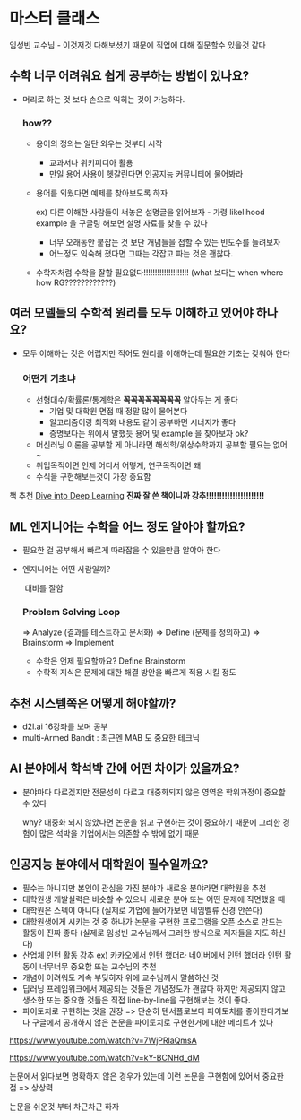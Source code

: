 # 마스터 클래스

임성빈 교수님 - 이것저것 다해보셨기 때문에 직업에 대해 질문할수 있을것 같다



## 수학 너무 어려워요 쉽게 공부하는 방법이 있나요?

- 머리로 하는 것 보다 손으로 익히는 것이 가능하다.

  ### how??

  - 용어의 정의는 일단 외우는 것부터 시작

    - 교과서나 위키피디아 활용
    - 만일 용어 사용이 헷갈린다면 인공지능 커뮤니티에 물어봐라

  - 용어를 외웠다면 예제를 찾아보도록 하자

    ex) 다른 이해한 사람들이 써놓은 설명글을 읽어보자 - 가령 likelihood example 을 구글링 해보면 설명 자료를 찾을 수 있다

    - 너무 오래동안 붙잡는 것 보단 개념들을 접할 수 있는 빈도수를 늘려보자
    - 어느정도 익숙해 졌다면 그때는 각잡고 파는 것은 괜찮다.

  - 수학자처럼 수학을 잘할 필요없다!!!!!!!!!!!!!!!!!!!! (what 보다는 when where how RG????????????)



## 여러 모델들의 수학적 원리를 모두 이해하고 있어야 하나요?

- 모두 이해하는 것은 어렵지만 적어도 원리를 이해하는데 필요한 기초는 갖춰야 한다

  ### 어떤게 기초냐

  - 선형대수/확률론/통계학은 **꼭꼭꼭꼭꼭꼭꼭꼭** 알아두는 게 좋다
    - 기업 및 대학원 면접 때 정말 많이 물어본다
    - 알고리즘이랑 최적화 내용도 같이 공부하면 시너지가 좋다
    - 증명보다는 위에서 말했듯 용어 및 example 을 찾아보자 ok?
  - 머신러닝 이론을 공부할 게 아니라면 해석학/위상수학까지 공부할 필요는 없어~
  - 취업목적이면 언제 어디서 어떻게, 연구목적이면 왜
  - 수식을 구현해보는것이 가장 중요함

책 추천 [Dive into Deep Learning](https://d2l.ai) **진짜 잘 쓴 책이니까 강추!!!!!!!!!!!!!!!!!!!!!!**



## ML 엔지니어는 수학을 어느 정도 알아야 할까요?

- 필요한 걸 공부해서 빠르게 따라잡을 수 있을만큼 알야아 한다

- 엔지니어는 어떤 사람일까?

  ​	대비를 잘함

  ### Problem Solving Loop

  => Analyze (결과를 테스트하고 문서화) => Define (문제를 정의하고) => Brainstorm => Implement

  - 수학은 언제 필요할까요? Define Brainstorm
  - 수학적 지식은 문제에 대한 해결 방안을 빠르게 적용 시킬 정도



## 추천 시스템쪽은 어떻게 해야할까?

- d2l.ai 16강좌를 보며 공부
- multi-Armed Bandit : 최근엔 MAB 도 중요한 테크닉



## AI 분야에서 학석박 간에 어떤 차이가 있을까요?

- 분야마다 다르겠지만 전문성이 다르고 대중화되지 않은 영역은 학위과정이 중요할 수 있다

  why? 대중화 되지 않았다면 논문을 읽고 구현하는 것이 중요하기 때문에 그러한 경험이 많은 석박을 기업에서는 의존할 수 밖에 없기 때문



## 인공지능 분야에서 대학원이 필수일까요?

- 필수는 아니지만 본인이 관심을 가진 분야가 새로운 분야라면 대학원을 추천
- 대학원생 개발실력은 비슷할 수 있으나 새로운 분야 또는 어떤 문제에 직면했을 때 
- 대학원은 스펙이 아니다 (실제로 기업에 들어가보면 네임벨류 신경 안쓴다)
- 대학원생에게 시키는 것 중 하나가 논문을 구현한 프로그램을 오픈 소스로 만드는 활동이 진짜 좋다 (실제로 임성빈 교수님께서 그러한 방식으로 제자들을 지도 하신다)
- 산업체 인턴 활동 강추 ex) 카카오에서 인턴 했더라 네이버에서 인턴 했더라 인턴 활동이 너무너무 중요함 또는 교수님의 추천
- 개념이 어려워도 계속 부딪히자 위에 교수님께서 말씀하신 것
- 딥러닝 프레임워크에서 제공되는 것들은 개념정도가 괜찮다 하지만 제공되지 않고 생소한 또는 중요한 것들은 직접 line-by-line을 구현해보는 것이 좋다.
- 파이토치로 구현하는 것을 권장 => 단순히 텐서플로보다 파이토치를 좋아한다기보다 구글에서 공개하지 않은 논문을 파이토치로 구현한거에 대한 메리트가 있다

https://www.youtube.com/watch?v=7WjPRlaQmsA

https://www.youtube.com/watch?v=kY-BCNHd_dM

논문에서 읽다보면 명확하지 않은 경우가 있는데 이런 논문을 구현함에 있어서 중요한 점 => 상상력

논문을 쉬운것 부터 차근차근 하자